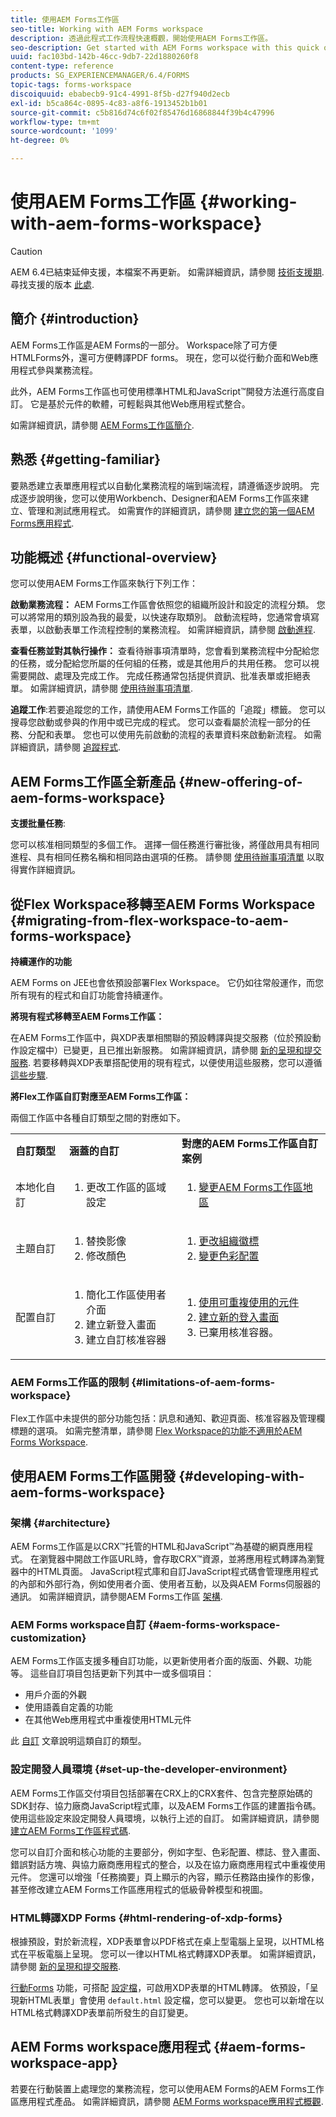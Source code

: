 ```yaml
---
title: 使用AEM Forms工作區
seo-title: Working with AEM Forms workspace
description: 透過此程式工作流程快速概觀，開始使用AEM Forms工作區。
seo-description: Get started with AEM Forms workspace with this quick overview of the process workflows.
uuid: fac103bd-142b-46cc-9db7-22d1880260f8
content-type: reference
products: SG_EXPERIENCEMANAGER/6.4/FORMS
topic-tags: forms-workspace
discoiquuid: ebabecb9-91c4-4991-8f5b-d27f940d2ecb
exl-id: b5ca864c-0895-4c83-a8f6-1913452b1b01
source-git-commit: c5b816d74c6f02f85476d16868844f39b4c47996
workflow-type: tm+mt
source-wordcount: '1099'
ht-degree: 0%

---
```


# 使用AEM Forms工作區 {#working-with-aem-forms-workspace}

>[!CAUTION]
>
>AEM 6.4已結束延伸支援，本檔案不再更新。 如需詳細資訊，請參閱 [技術支援期](https://helpx.adobe.com//tw/support/programs/eol-matrix.html). 尋找支援的版本 [此處](https://experienceleague.adobe.com/docs/).

## 簡介 {#introduction}

AEM Forms工作區是AEM Forms的一部分。 Workspace除了可方便HTMLForms外，還可方便轉譯PDF forms。 現在，您可以從行動介面和Web應用程式參與業務流程。

此外，AEM Forms工作區也可使用標準HTML和JavaScript™開發方法進行高度自訂。 它是基於元件的軟體，可輕鬆與其他Web應用程式整合。

如需詳細資訊，請參閱 [AEM Forms工作區簡介](/help/forms/using/introduction-html-workspace.md).

## 熟悉 {#getting-familiar}

要熟悉建立表單應用程式以自動化業務流程的端到端流程，請遵循逐步說明。 完成逐步說明後，您可以使用Workbench、Designer和AEM Forms工作區來建立、管理和測試應用程式。 如需實作的詳細資訊，請參閱 [建立您的第一個AEM Forms應用程式](https://help.adobe.com/en_US/livecycle/11.0/CreateFirstApp/index.html).

## 功能概述 {#functional-overview}

您可以使用AEM Forms工作區來執行下列工作：

**啟動業務流程：** AEM Forms工作區會依照您的組織所設計和設定的流程分類。 您可以將常用的類別設為我的最愛，以快速存取類別。 啟動流程時，您通常會填寫表單，以啟動表單工作流程控制的業務流程。 如需詳細資訊，請參閱 [啟動進程](/help/forms/using/starting-processes.md).

**查看任務並對其執行操作：** 查看待辦事項清單時，您會看到業務流程中分配給您的任務，或分配給您所屬的任何組的任務，或是其他用戶的共用任務。 您可以視需要開啟、處理及完成工作。 完成任務通常包括提供資訊、批准表單或拒絕表單。 如需詳細資訊，請參閱 [使用待辦事項清單](/help/forms/using/todo-lists.md).

**追蹤工作**:若要追蹤您的工作，請使用AEM Forms工作區的「追蹤」標籤。 您可以搜尋您啟動或參與的作用中或已完成的程式。 您可以查看屬於流程一部分的任務、分配和表單。 您也可以使用先前啟動的流程的表單資料來啟動新流程。 如需詳細資訊，請參閱 [追蹤程式](/help/forms/using/tracking-processes.md).

## AEM Forms工作區全新產品 {#new-offering-of-aem-forms-workspace}

**支援批量任務**:

您可以核准相同類型的多個工作。 選擇一個任務進行審批後，將僅啟用具有相同進程、具有相同任務名稱和相同路由選項的任務。 請參閱 [使用待辦事項清單](/help/forms/using/todo-lists.md) 以取得實作詳細資訊。

## 從Flex Workspace移轉至AEM Forms Workspace {#migrating-from-flex-workspace-to-aem-forms-workspace}

**持續運作的功能**

AEM Forms on JEE也會依預設部署Flex Workspace。 它仍如往常般運作，而您所有現有的程式和自訂功能會持續運作。

**將現有程式移轉至AEM Forms工作區：**

在AEM Forms工作區中，與XDP表單相關聯的預設轉譯與提交服務（位於預設動作設定檔中）已變更，且已推出新服務。 如需詳細資訊，請參閱 [新的呈現和提交服務](/help/forms/using/new-render-submit-service.md). 若要移轉與XDP表單搭配使用的現有程式，以便使用這些服務，您可以遵循 [這些步驟](/help/forms/using/new-render-submit-service.md).

**將Flex工作區自訂對應至AEM Forms工作區：**

兩個工作區中各種自訂類型之間的對應如下。

<table> 
 <tbody>
  <tr>
   <td><strong>自訂類型 </strong></td> 
   <td><strong>涵蓋的自訂 </strong></td> 
   <td><strong>對應的AEM Forms工作區自訂案例</strong></td> 
  </tr>
  <tr>
   <td>本地化自訂</td> 
   <td>
    <ol> 
     <li>更改工作區的區域設定</li> 
    </ol> </td> 
   <td>
    <ol> 
     <li><a href="/help/forms/using/changing-locale-user-interface.md">變更AEM Forms工作區地區</a></li> 
    </ol> </td> 
  </tr>
  <tr>
   <td>主題自訂</td> 
   <td>
    <ol> 
     <li>替換影像</li> 
     <li>修改顏色</li> 
    </ol> </td> 
   <td>
    <ol> 
     <li><a href="/help/forms/using/changing-organization-logo-branding.md">更改組織徽標</a> </li> 
     <li><a href="/help/forms/using/changing-color-scheme-interface.md">變更色彩配置</a></li> 
    </ol> </td> 
  </tr>
  <tr>
   <td>配置自訂</td> 
   <td>
    <ol> 
     <li>簡化工作區使用者介面<br /> </li> 
     <li>建立新登入畫面</li> 
     <li>建立自訂核准容器</li> 
    </ol> </td> 
   <td>
    <ol> 
     <li><a href="/help/forms/using/description-reusable-components.md">使用可重複使用的元件</a></li> 
     <li><a href="/help/forms/using/creating-new-login-screen.md">建立新的登入畫面</a></li> 
     <li>已棄用核准容器。</li> 
    </ol> </td> 
  </tr>
 </tbody>
</table>

### AEM Forms工作區的限制 {#limitations-of-aem-forms-workspace}

Flex工作區中未提供的部分功能包括：訊息和通知、歡迎頁面、核准容器及管理欄標題的選項。 如需完整清單，請參閱 [Flex Workspace的功能不適用於AEM Forms Workspace](/help/forms/using/features-flex-workspace-available-html.md).

## 使用AEM Forms工作區開發 {#developing-with-aem-forms-workspace}

### 架構 {#architecture}

AEM Forms工作區是以CRX™托管的HTML和JavaScript™為基礎的網頁應用程式。 在瀏覽器中開啟工作區URL時，會存取CRX™資源，並將應用程式轉譯為瀏覽器中的HTML頁面。 JavaScript程式庫和自訂JavaScript程式碼會管理應用程式的內部和外部行為，例如使用者介面、使用者互動，以及與AEM Forms伺服器的通訊。 如需詳細資訊，請參閱AEM Forms工作區 [架構](/help/forms/using/html-workspace-architecture.md).

### AEM Forms workspace自訂 {#aem-forms-workspace-customization}

AEM Forms工作區支援多種自訂功能，以更新使用者介面的版面、外觀、功能等。 這些自訂項目包括更新下列其中一或多個項目：

* 用戶介面的外觀
* 使用語義自定義的功能
* 在其他Web應用程式中重複使用HTML元件

此 [自訂](introduction-customizing-html-workspace.md) 文章說明這類自訂的類型。

### 設定開發人員環境 {#set-up-the-developer-environment}

AEM Forms工作區交付項目包括部署在CRX上的CRX套件、包含完整原始碼的SDK封存、協力廠商JavaScript程式庫，以及AEM Forms工作區的建置指令碼。 使用這些設定來設定開發人員環境，以執行上述的自訂。 如需詳細資訊，請參閱 [建立AEM Forms工作區程式碼](introduction-customizing-html-workspace.md#building-html-workspace-code).

您可以自訂介面和核心功能的主要部分，例如字型、色彩配置、標誌、登入畫面、錯誤對話方塊、與協力廠商應用程式的整合，以及在協力廠商應用程式中重複使用元件。 您還可以增強「任務摘要」頁上顯示的內容，顯示任務路由操作的影像，甚至修改建立AEM Forms工作區應用程式的低級骨幹模型和視圖。

### HTML轉譯XDP Forms {#html-rendering-of-xdp-forms}

根據預設，對於新流程，XDP表單會以PDF格式在桌上型電腦上呈現，以HTML格式在平板電腦上呈現。 您可以一律以HTML格式轉譯XDP表單。 如需詳細資訊，請參閱 [新的呈現和提交服務](/help/forms/using/new-render-submit-service.md).

[行動Forms](https://helpx.adobe.com/livecycle/help/mobile-forms/introduction.html) 功能，可搭配 [設定檔](https://helpx.adobe.com/livecycle/help/mobile-forms/creating-profile.html)，可啟用XDP表單的HTML轉譯。 依預設，「呈現新HTML表單」會使用 `default.html` 設定檔，您可以變更。 您也可以新增在以HTML格式轉譯XDP表單前所發生的自訂變更。

## AEM Forms workspace應用程式 {#aem-forms-workspace-app}

若要在行動裝置上處理您的業務流程，您可以使用AEM Forms的AEM Forms工作區應用程式產品。 如需詳細資訊，請參閱 [AEM Forms workspace應用程式概觀](https://helpx.adobe.com/livecycle/help/mobile-workspace/mobile-workspace-overview.html).
